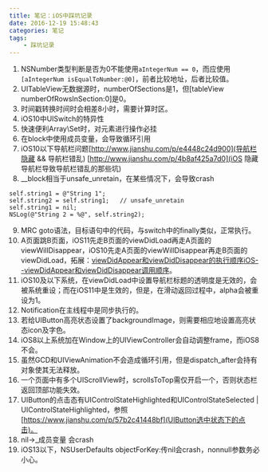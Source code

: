 ```yaml
---
title: 笔记：iOS中踩坑记录
date: 2016-12-19 15:48:43
categories: 笔记
tags: 
    - 踩坑记录
---
```


1. NSNumber类型判断是否为0不能使用`aIntegerNum == 0`，而应使用`[aIntegerNum isEqualToNumber:@0]`，前者比较地址，后者比较值。
2. UITableView无数据源时，numberOfSections是1，但[tableView numberOfRowsInSection:0]是0。
3. 时间戳转换时间时会相差8小时，需要计算时区。
4. iOS10中UISwitch的特异性
5. 快速便利Array\Set时，对元素进行操作必挂
6. 在block中使用成员变量，会导致循环引用
7. iOS10以下导航栏问题[http://www.jianshu.com/p/e4448c24d900](导航栏隐藏 && 导航栏错乱) [http://www.jianshu.com/p/4b8af425a7d0](iOS 隐藏导航栏导致导航栏错乱的那些坑)
8. __block相当于unsafe_unretain，在某些情况下，会导致crash
```
self.string1 = @"String 1";   
self.string2 = self.string1;   // unsafe_unretain
self.string1 = nil;  
NSLog(@"String 2 = %@", self.string2);  
```
9. MRC goto语法，目标语句中的代码，与switch中的finally类似，正常执行。
10. A页面跳B页面，iOS11先走B页面的viewDidLoad再走A页面的viewWillDisappear，iOS10先走A页面的viewWillDisappear再走B页面的viewDidLoad，拓展：[viewDidAppear和viewDidDisappear的执行顺序](https://www.jianshu.com/p/2ca25b1ebe5a)[iOS--viewDidAppear和viewDidDisappear调用顺序](https://www.jianshu.com/p/9391b8043445)。
11. iOS10及以下系统，在viewDidLoad中设置导航栏标题的透明度是无效的，会被系统重设；而在iOS11中是生效的，但是，在滑动返回过程中，alpha会被重设为1。
12. Notification在主线程中是同步执行的。
13. 若给UIButton高亮状态设置了backgroundImage，则需要相应地设置高亮状态icon及字色。
14. iOS8以上系统加在Window上的UIViewController会自动调整frame，而iOS8不会。
15. 虽然GCD和UIViewAnimation不会造成循环引用，但是dispatch_after会持有对象使其无法释放。
16. 一个页面中有多个UIScrollView时，scrollsToTop需仅开启一个，否则状态栏返回顶部功能失效。
17. UIButton的点击态有UIControlStateHighlighted和UIControlStateSelected | UIControlStateHighlighted，参照[https://www.jianshu.com/p/57b2c41448bf](UIButton选中状态下的点击)。
18. nil->_成员变量 会crash
19. iOS13以下，NSUserDefaults objectForKey:传nil会crash，nonnull参数务必小心。